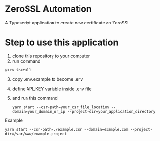 # ZeroSSL Automation

A Typescript application to create new certificate on ZeroSSL

# Step to use this application

1. clone this repository to your computer
2. run command

`yarn install`

3. copy .env.example to become .env
4. define API_KEY variable inside .env file
5. and run this command

   `yarn start --csr-path=your_csr_file_location --domain=your_domain_or_ip --project-dir=your_application_directory`

Example

`yarn start --csr-path=./example.csr --domain=example.com --project-dir=/var/www/example-project`
